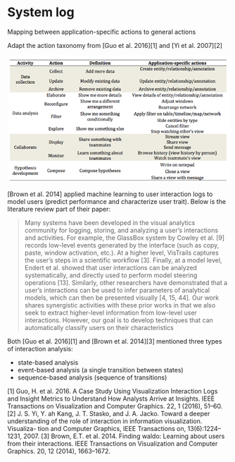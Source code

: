 # System log

Mapping between application-specific actions to general actions

Adapt the action taxonomy from [Guo et al. 2016][1] and [Yi et al. 2007][2]

![Log specification](./img_log_specification.png)

[Brown et al. 2014] applied machine learning to user interaction logs to model users (predict performance and characterize user trait). Below is the literature review part of their paper:

> Many systems have been developed in the visual analytics community for logging, storing, and analyzing a user’s interactions and activities. For example, the GlassBox system by Cowley et al. [9] records low-level events generated by the interface (such as copy, paste, window activation, etc.). At a higher level, VisTrails captures the user’s steps in a scientific workflow [3]. Finally, at a model level, Endert et al. showed that user interactions can be analyzed systematically, and directly used to perform model steering operations [13]. Similarly, other researchers have demonstrated that a user’s interactions can be used to infer parameters of analytical models, which can then be presented visually [4, 15, 44]. Our work shares synergistic activities with these prior works in that we also seek to extract higher-level information from low-level user interactions. However, our goal is to develop techniques that can automatically classify users on their characteristics

Both [Guo et al. 2016][1] and [Brown et al. 2014][3] mentioned three types of interaction analysis:
- state-based analysis
- event-based analysis (a single transition between states)
- sequence-based analysis (sequence of transitions)


[1] Guo, H. et al. 2016. A Case Study Using Visualization Interaction Logs and Insight Metrics to Understand How Analysts Arrive at Insights. IEEE Transactions on Visualization and Computer Graphics. 22, 1 (2016), 51–60.
[2] J. S. Yi, Y. ah Kang, J. T. Stasko, and J. A. Jacko. Toward a deeper understanding of the role of interaction in information visualization. Visualiza- tion and Computer Graphics, IEEE Transactions on, 13(6):1224–1231, 2007.
[3] Brown, E.T. et al. 2014. Finding waldo: Learning about users from their interactions. IEEE Transactions on Visualization and Computer Graphics. 20, 12 (2014), 1663–1672.
